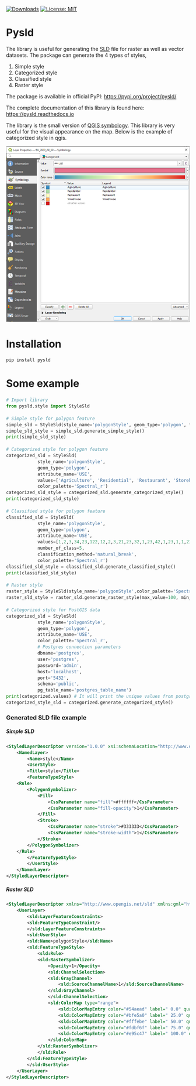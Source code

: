 [![Downloads](https://pepy.tech/badge/pysld)](https://pepy.tech/project/pysld) 
[![License: MIT](https://img.shields.io/badge/License-MIT-yellow.svg)](https://opensource.org/licenses/MIT)

# Pysld

The library is useful for generating the [SLD](https://www.ogc.org/standards/sld) file for raster as well as vector datasets. The package can generate the 4 types of styles,

1. Simple style
2. Categorized style
3. Classified style
4. Raster style

The package is available in official PyPI: https://pypi.org/project/pysld/

The complete documentation of this library is found here: https://pysld.readthedocs.io

The library is the small version of [QGIS symbology](https://docs.qgis.org/2.8/en/docs/training_manual/basic_map/symbology.html). This library is very useful for the visual appearance on the map. Below is the example of categorized style in qgis. 

![categorized style qgis](https://github.com/iamtekson/pySLD/blob/main/docs/source/img/categorized_style_qgis.PNG?raw=true, "Categorized style in qgis")

# Installation

```python
pip install pysld
```

# Some example

```python
# Import library
from pysld.style import StyleSld

# Simple style for polygon feature
simple_sld = StyleSld(style_name='polygonStyle', geom_type='polygon', fill_color='#ffffff', stroke_color='#333333')
simple_sld_style = simple_sld.generate_simple_style()
print(simple_sld_style)

# Categorized style for polygon feature
categorized_sld = StyleSld(
            style_name='polygonStyle',
            geom_type='polygon',
            attribute_name='USE',
            values=['Agriculture', 'Residential', 'Restaurant', 'Storehouse'],
            color_palette='Spectral_r')
categorized_sld_style = categorized_sld.generate_categorized_style()
print(categorized_sld_style)

# Classified style for polygon feature
classified_sld = StyleSld(
            style_name='polygonStyle',
            geom_type='polygon',
            attribute_name='USE',
            values=[1,2,3,34,23,122,12,2,3,21,23,32,1,23,42,1,23,1,1,23,4,3,54,6,768,8,554,3,43,543,6,657,7,75,4,4],
            number_of_class=5,
            classification_method='natural_break',
            color_palette='Spectral_r')
classified_sld_style = classified_sld.generate_classified_style()
print(classified_sld_style)

# Raster style
raster_style = StyleSld(style_name='polygonStyle',color_palette='Spectral_r',continuous_legend=True)
raster_sld_style = raster_sld.generate_raster_style(max_value=100, min_value=0)

# Categorized style for PostGIS data
categorized_sld = StyleSld(
            style_name='polygonStyle',
            geom_type='polygon',
            attribute_name='USE',
            color_palette='Spectral_r',
            # Postgres connection parameters
            dbname='postgres',
            user='postgres',
            password='admin',
            host='localhost',
            port='5432',
            schema='public',
            pg_table_name='postgres_table_name')
print(categorized.values) # It will print the unique values from postgres_table_name table
categorized_style_sld = categorized.generate_categorized_style()
```

### Generated SLD file example

##### Simple SLD

```xml
<StyledLayerDescriptor version="1.0.0" xsi:schemaLocation="http://www.opengis.net/sld StyledLayerDescriptor.xsd" xmlns="http://www.opengis.net/sld" xmlns:ogc="http://www.opengis.net/ogc" xmlns:xlink="http://www.w3.org/1999/xlink" xmlns:xsi="http://www.w3.org/2001/XMLSchema-instance">
    <NamedLayer>
        <Name>style</Name>
        <UserStyle>
        <Title>style</Title>
        <FeatureTypeStyle>
    <Rule>
        <PolygonSymbolizer>
            <Fill>
                <CssParameter name="fill">#ffffff</CssParameter>
                <CssParameter name="fill-opacity">1</CssParameter>
            </Fill>
            <Stroke>
                <CssParameter name="stroke">#333333</CssParameter>
                <CssParameter name="stroke-width">1</CssParameter>
            </Stroke>
        </PolygonSymbolizer>
    </Rule>
        </FeatureTypeStyle>
        </UserStyle>
    </NamedLayer>
</StyledLayerDescriptor>
```

##### Raster SLD

```xml
<StyledLayerDescriptor xmlns="http://www.opengis.net/sld" xmlns:gml="http://www.opengis.net/gml" version="1.0.0" xmlns:ogc="http://www.opengis.net/ogc" xmlns:sld="http://www.opengis.net/sld">
    <UserLayer>
        <sld:LayerFeatureConstraints>
        <sld:FeatureTypeConstraint/>
        </sld:LayerFeatureConstraints>
        <sld:UserStyle>
        <sld:Name>polygonStyle</sld:Name>
        <sld:FeatureTypeStyle>
            <sld:Rule>
            <sld:RasterSymbolizer>
                <Opacity>1</Opacity>
                <sld:ChannelSelection>
                <sld:GrayChannel>
                    <sld:SourceChannelName>1</sld:SourceChannelName>
                </sld:GrayChannel>
                </sld:ChannelSelection>
                <sld:ColorMap type="range">
                    <sld:ColorMapEntry color="#54aead" label=" 0.0" quantity="0.0"/>
                    <sld:ColorMapEntry color="#bfe5a0" label=" 25.0" quantity="25.0"/>
                    <sld:ColorMapEntry color="#fffebe" label=" 50.0" quantity="50.0"/>
                    <sld:ColorMapEntry color="#fdbf6f" label=" 75.0" quantity="75.0"/>
                    <sld:ColorMapEntry color="#e95c47" label=" 100.0" quantity="100.0"/>
                </sld:ColorMap>
            </sld:RasterSymbolizer>
            </sld:Rule>
        </sld:FeatureTypeStyle>
        </sld:UserStyle>
    </UserLayer>
</StyledLayerDescriptor>
```
